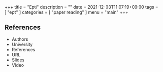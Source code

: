 +++
title = "Epti"
description = ""
date = 2021-12-03T11:07:19+09:00
tags = [
"ept"
]
categories = [
"paper reading"
]
menu = "main"
+++

## References

- Authors
- University
- References
- URL
- Slides
- Video
